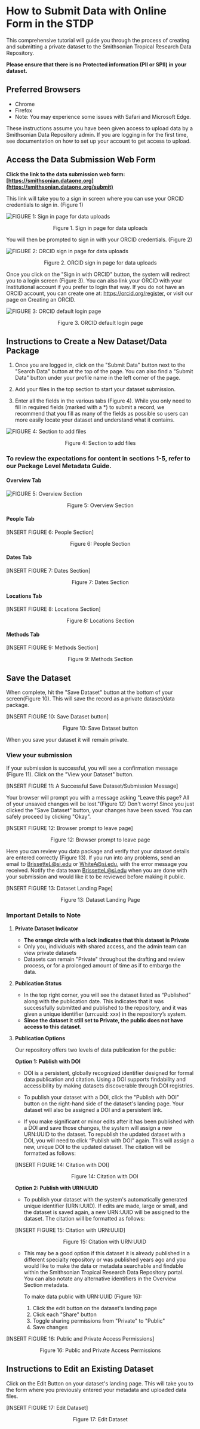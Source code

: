 # How to Submit Data with Online Form in the STDP

This comprehensive tutorial will guide you through the process of creating and submitting a private dataset to the Smithsonian Tropical Research Data Repository.

**Please ensure that there is no Protected information (PII or SPII) in your dataset.**

## Preferred Browsers

* Chrome
* Firefox
* Note: You may experience some issues with Safari and Microsoft Edge.

These instructions assume you have been given access to upload data by a Smithsonian Data Repository admin. If you are logging in for the first time, see documentation on how to set up your account to get access to upload.

## Access the Data Submission Web Form

**Click the link to the data submission web form: [https://smithsonian.dataone.org](https://smithsonian.dataone.org/submit)**

This link will take you to a sign in screen where you can use your ORCID credentials to sign in. (Figure 1)

![FIGURE 1: Sign in page for data uploads](../images/Sign_In.png)
<p align="center">Figure 1. Sign in page for data uploads</p>

You will then be prompted to sign in with your ORCID credentials. (Figure 2)

![FIGURE 2: ORCID sign in page for data uploads](../images/Sign_In_ORCID.png)
<p align="center">Figure 2. ORCID sign in page for data uploads</p>

Once you click on the "Sign in with ORCID" button, the system will redirect you to a login screen (Figure 3). You can also link your ORCID with your Institutional account if you prefer to login that way. If you do not have an ORCID account, you can create one at: https://orcid.org/register, or visit our page on Creating an ORCID.

![FIGURE 3: ORCID default login page](../images/ORCID_Login.png)
<p align="center">Figure 3. ORCID default login page</p>

## Instructions to Create a New Dataset/Data Package

1. Once you are logged in, click on the "Submit Data" button next to the "Search Data" button at the top of the page. You can also find a "Submit Data" button under your profile name in the left corner of the page.

2. Add your files in the top section to start your dataset submission.

3. Enter all the fields in the various tabs (Figure 4). While you only need to fill in required fields (marked with a *) to submit a record, we recommend that you fill as many of the fields as possible so users can more easily locate your dataset and understand what it contains.

![FIGURE 4: Section to add files](../images/Section%20to%20add%20files.png)
<p align="center">Figure 4: Section to add files</p>

### To review the expectations for content in sections 1-5, refer to our Package Level Metadata Guide.

#### Overview Tab
![FIGURE 5: Overview Section](../images/Overview.png)
<p align="center">Figure 5: Overview Section</p>

#### People Tab
[INSERT FIGURE 6: People Section]
<p align="center">Figure 6: People Section</p>

#### Dates Tab
[INSERT FIGURE 7: Dates Section]
<p align="center">Figure 7: Dates Section</p>

#### Locations Tab
[INSERT FIGURE 8: Locations Section]
<p align="center">Figure 8: Locations Section</p>

#### Methods Tab
[INSERT FIGURE 9: Methods Section]
<p align="center">Figure 9: Methods Section</p>

## Save the Dataset

When complete, hit the "Save Dataset" button at the bottom of your screen(Figure 10). This will save the record as a private dataset/data package.

[INSERT FIGURE 10: Save Dataset button]
<p align="center">Figure 10: Save Dataset button</p>

When you save your dataset it will remain private.

### View your submission

If your submission is successful, you will see a confirmation message (Figure 11). Click on the "View your Dataset" button.

[INSERT FIGURE 11: A Successful Save Dataset/Submission Message]

Your browser will prompt you with a message asking "Leave this page? All of your unsaved changes will be lost."(Figure 12) Don't worry! Since you just clicked the "Save Dataset" button, your changes have been saved. You can safely proceed by clicking "Okay".

[INSERT FIGURE 12: Browser prompt to leave page]
<p align="center">Figure 12: Browser prompt to leave page</p>

Here you can review you data package and verify that your dataset details are entered correctly (Figure 13). If you run into any problems, send an email to BrissetteL@si.edu or WhiteA@si.edu, with the error message you received. Notify the data team BrissetteL@si.edu when you are done with your submission and would like it to be reviewed before making it public.

[INSERT FIGURE 13: Dataset Landing Page]
<p align="center">Figure 13: Dataset Landing Page</p>

### Important Details to Note

1. **Private Dataset Indicator**
   * **The orange circle with a lock indicates that this dataset is Private**
   * Only you, individuals with shared access, and the admin team can view private datasets
   * Datasets can remain "Private" throughout the drafting and review process, or for a prolonged amount of time as if to embargo the data.

2. **Publication Status**
   * In the top right corner, you will see the dataset listed as “Published” along with the publication date. This indicates that it was successfully submitted and published to the repository, and it was given a unique identifier (urn:uuid: xxx) in the repository’s system.
   * **Since the dataset it still set to Private, the public does not have access to this dataset.**

3. **Publication Options**
   
   Our repository offers two levels of data publication for the public:

   **Option 1: Publish with DOI**
      
      * DOI is a persistent, globally recognized identifier designed for formal data publication and citation. Using a DOI supports findability and accessibility by making datasets discoverable through DOI registries.

      * To publish your dataset with a DOI, click the "Publish with DOI" button on the right-hand side of the dataset's landing page. Your dataset will also be assigned a DOI and a persistent link.

      * If you make significant or minor edits after it has been published with a DOI and save those changes, the system will assign a new URN:UUID to the dataset. To republish the updated dataset with a DOI, you will need to click “Publish with DOI” again. This will assign a new, unique DOI to the updated dataset.  The citation will be formatted as follows: 


   [INSERT FIGURE 14: Citation with DOI]
   <p align="center">Figure 14: Citation with DOI</p>

   **Option 2: Publish with URN:UUID**
   * To publish your dataset with the system's automatically generated unique identifier (URN:UUID). If edits are made, large or small, and the dataset is saved again, a new URN:UUID will be assigned to the dataset. The citation will be formatted as follows: 

   [INSERT FIGURE 15: Citation with URN:UUID]
   <p align="center">Figure 15: Citation with URN:UUID</p>

     * This may be a good option if this dataset it is already published in a different specialty repository or was published years ago and you would like to make the data or metadata searchable and findable within the Smithsonian Tropical Research Data Repository portal. You can also notate any alternative identifiers in the Overview Section metadata. 
     
         To make data public with URN:UUID (Figure 16):
         1. Click the edit button on the dataset's landing page
         2. Click each "Share" button
         3. Toggle sharing permissions from "Private" to "Public"
         4. Save changes 
   
[INSERT FIGURE 16: Public and Private Access Permissions]
   <p align="center">Figure 16: Public and Private Access Permissions</p>

## Instructions to Edit an Existing Dataset

Click on the Edit Button on your dataset's landing page. This will take you to the form where you previously entered your metadata and uploaded data files.

[INSERT FIGURE 17: Edit Dataset]
<p align="center">Figure 17: Edit Dataset</p>